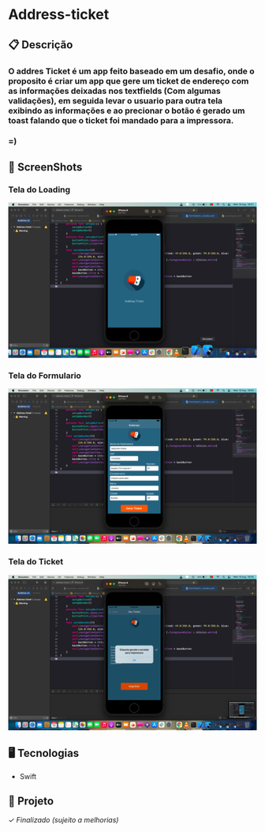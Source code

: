 # Address-ticket
## 📋 Descrição

### O addres Ticket é um app feito baseado em um desafio, onde o proposito é criar um app que gere um ticket de endereço com as informações deixadas nos textfields (Com algumas validações), em seguida levar o usuario para outra tela exibindo as informações e ao precionar o botão é gerado um toast falando que o ticket foi mandado para a impressora.

### =)
## 📲 ScreenShots

### Tela do Loading

![](./Capturas/cap01.png)
### Tela do Formulario

![](./Capturas/cap02.png)

### Tela do Ticket

![](./Capturas/cap03.png)

## 🖥️ Tecnologias

- Swift

## 🎨 Projeto
*✓ Finalizado (sujeito a melhorias)*